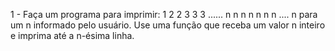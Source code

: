 1 - Faça um programa para imprimir:
1
2 2
3 3 3
......
n n n n n n n .... n
para um n informado pelo usuário. Use uma função que receba um valor n inteiro e imprima até a n-ésima linha.